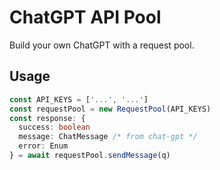 # ChatGPT API Pool

Build your own ChatGPT with a request pool.

## Usage

```ts
const API_KEYS = ['...', '...']
const requestPool = new RequestPool(API_KEYS)
const response: {
  success: boolean
  message: ChatMessage /* from chat-gpt */
  error: Enum
} = await requestPool.sendMessage(q)
```
